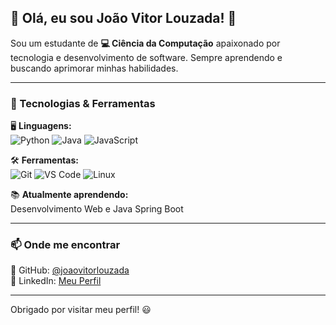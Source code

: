 ## 🚀 Olá, eu sou João Vitor Louzada! 👋

Sou um estudante de **💻 Ciência da Computação** apaixonado por tecnologia e desenvolvimento de software. Sempre aprendendo e buscando aprimorar minhas habilidades.

---

### 🔧 Tecnologias & Ferramentas

🖥 **Linguagens:**  
![Python](https://img.shields.io/badge/-Python-3776AB?style=flat-square&logo=python&logoColor=white) ![Java](https://img.shields.io/badge/-Java-007396?style=flat-square&logo=java&logoColor=white) ![JavaScript](https://img.shields.io/badge/-JavaScript-F7DF1E?style=flat-square&logo=javascript&logoColor=black)

🛠 **Ferramentas:**  
![Git](https://img.shields.io/badge/-Git-F05032?style=flat-square&logo=git&logoColor=white) ![VS Code](https://img.shields.io/badge/-VS%20Code-007ACC?style=flat-square&logo=visual-studio-code&logoColor=white) ![Linux](https://img.shields.io/badge/-Linux-FCC624?style=flat-square&logo=linux&logoColor=black)

📚 **Atualmente aprendendo:**  
Desenvolvimento Web e Java Spring Boot

---

### 📫 Onde me encontrar
📌 GitHub: [@joaovitorlouzada](https://github.com/joaovitorlouzada)  
📌 LinkedIn: [Meu Perfil](https://www.linkedin.com/in/joãovítorlouzada/)  

---

Obrigado por visitar meu perfil! 😃
